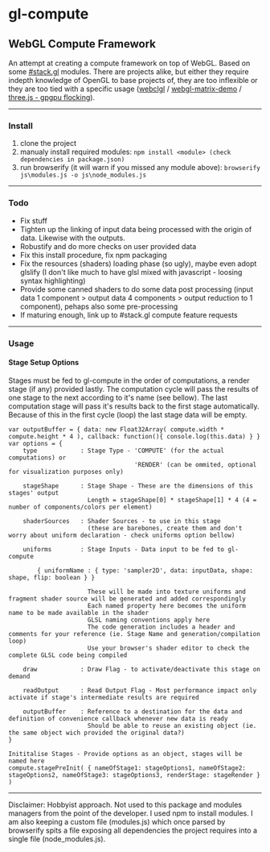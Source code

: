 # gl-compute

## WebGL Compute Framework

An attempt at creating a compute framework on top of WebGL. Based on some [#stack.gl](www.stack.gl) modules. There are projects alike, but either they require indepth knowledge of OpenGL to base projects of, they are too inflexible or they are too tied with a specific usage ([webclgl](https://github.com/stormcolor/webclgl) / [webgl-matrix-demo](https://github.com/watmough/webgl-matrix-demo) / [three.js - gpgpu flocking](http://jabtunes.com/labs/3d/gpuflocking/webgl_gpgpu_flocking6.html)).

****

### Install

1. clone the project
2. manualy install required modules: `npm install <module> (check dependencies in package.json)`
3. run browserify (it will warn if you missed any module above): `browserify js\modules.js -o js\node_modules.js`

****

### Todo

- Fix stuff
- Tighten up the linking of input data being processed with the origin of data. Likewise with the outputs.
- Robustify and do more checks on user provided data
- Fix this install procedure, fix npm packaging
- Fix the resources (shaders) loading phase (so ugly), maybe even adopt glslify (I don't like much to have glsl mixed with javascript - loosing syntax highlighting)
- Provide some canned shaders to do some data post processing (input data 1 component > output data 4 components > output reduction to 1 component), pehaps also some pre-processing
- If maturing enough, link up to #stack.gl compute feature requests

****

### Usage

#### Stage Setup Options

Stages must be fed to gl-compute in the order of computations, a render stage (if any) provided lastly.
The computation cycle will pass the results of one stage to the next according to it's name (see bellow).
The last computation stage will pass it's results back to the first stage automatically.
Because of this in the first cycle (loop) the last stage data will be empty.

```
var outputBuffer = { data: new Float32Array( compute.width * compute.height * 4 ), callback: function(){ console.log(this.data) } }
var options = {
	type			: Stage Type - 'COMPUTE' (for the actual computations) or
								   'RENDER' (can be ommited, optional for visualization purposes only)
	
	stageShape		: Stage Shape - These are the dimensions of this stages' output
					  Length = stageShape[0] * stageShape[1] * 4 (4 = number of components/colors per element)

	shaderSources	: Shader Sources - to use in this stage
					  (these are barebones, create them and don't worry about uniform declaration - check uniforms option bellow)

	uniforms		: Stage Inputs - Data input to be fed to gl-compute
	
		{ uniformName : { type: 'sampler2D', data: inputData, shape: shape, flip: boolean } }
		
					  These will be made into texture uniforms and fragment shader source will be generated and added correspondingly
					  Each named property here becomes the uniform name to be made available in the shader
					  GLSL naming conventions apply here
					  The code generation includes a header and comments for your reference (ie. Stage Name and generation/compilation loop)
					  Use your browser's shader editor to check the complete GLSL code being compiled

	draw			: Draw Flag - to activate/deactivate this stage on demand

	readOutput		: Read Output Flag - Most performance impact only activate if stage's intermediate results are required
	
	outputBuffer	: Reference to a destination for the data and definition of convenience callback whenever new data is ready
					  Should be able to reuse an existing object (ie. the same object wich provided the original data?)
}

Inititalise Stages - Provide options as an object, stages will be named here	
compute.stagePreInit( { nameOfStage1: stageOptions1, nameOfStage2: stageOptions2, nameOfStage3: stageOptions3, renderStage: stageRender } )
```

****
Disclaimer: Hobbyist approach. Not used to this package and modules managers from the point of the developer. I used npm to install modules. I am also keeping a custom file (modules.js) which once parsed by browserify spits a file exposing all dependencies the project requires into a single file (node_modules.js).
